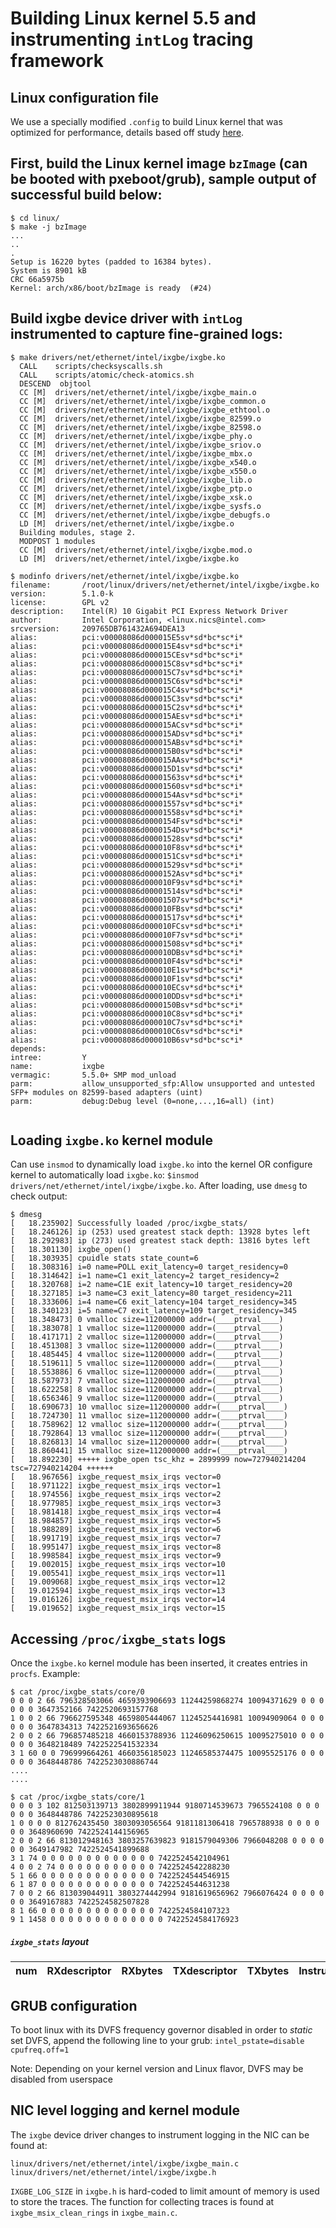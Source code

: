 # Building Linux kernel 5.5 and instrumenting `intLog` tracing framework

## Linux configuration file
We use a specially modified `.config` to build Linux kernel that was optimized for performance, details based off study [here](https://github.com/LinuxPerfStudy/LEBench).

## First, build the Linux kernel image `bzImage` (can be booted with pxeboot/grub), sample output of successful build below:
```
$ cd linux/ 
$ make -j bzImage
...
..
.
Setup is 16220 bytes (padded to 16384 bytes).
System is 8901 kB
CRC 66a5975b
Kernel: arch/x86/boot/bzImage is ready  (#24)
```

## Build ixgbe device driver with `intLog` instrumented to capture fine-grained logs:
```
$ make drivers/net/ethernet/intel/ixgbe/ixgbe.ko
  CALL    scripts/checksyscalls.sh
  CALL    scripts/atomic/check-atomics.sh
  DESCEND  objtool
  CC [M]  drivers/net/ethernet/intel/ixgbe/ixgbe_main.o
  CC [M]  drivers/net/ethernet/intel/ixgbe/ixgbe_common.o
  CC [M]  drivers/net/ethernet/intel/ixgbe/ixgbe_ethtool.o
  CC [M]  drivers/net/ethernet/intel/ixgbe/ixgbe_82599.o
  CC [M]  drivers/net/ethernet/intel/ixgbe/ixgbe_82598.o
  CC [M]  drivers/net/ethernet/intel/ixgbe/ixgbe_phy.o
  CC [M]  drivers/net/ethernet/intel/ixgbe/ixgbe_sriov.o
  CC [M]  drivers/net/ethernet/intel/ixgbe/ixgbe_mbx.o
  CC [M]  drivers/net/ethernet/intel/ixgbe/ixgbe_x540.o
  CC [M]  drivers/net/ethernet/intel/ixgbe/ixgbe_x550.o
  CC [M]  drivers/net/ethernet/intel/ixgbe/ixgbe_lib.o
  CC [M]  drivers/net/ethernet/intel/ixgbe/ixgbe_ptp.o
  CC [M]  drivers/net/ethernet/intel/ixgbe/ixgbe_xsk.o
  CC [M]  drivers/net/ethernet/intel/ixgbe/ixgbe_sysfs.o
  CC [M]  drivers/net/ethernet/intel/ixgbe/ixgbe_debugfs.o
  LD [M]  drivers/net/ethernet/intel/ixgbe/ixgbe.o
  Building modules, stage 2.
  MODPOST 1 modules
  CC [M]  drivers/net/ethernet/intel/ixgbe/ixgbe.mod.o
  LD [M]  drivers/net/ethernet/intel/ixgbe/ixgbe.ko

$ modinfo drivers/net/ethernet/intel/ixgbe/ixgbe.ko
filename:       /root/linux/drivers/net/ethernet/intel/ixgbe/ixgbe.ko
version:        5.1.0-k
license:        GPL v2
description:    Intel(R) 10 Gigabit PCI Express Network Driver
author:         Intel Corporation, <linux.nics@intel.com>
srcversion:     209765DB761432A694DEA13
alias:          pci:v00008086d000015E5sv*sd*bc*sc*i*
alias:          pci:v00008086d000015E4sv*sd*bc*sc*i*
alias:          pci:v00008086d000015CEsv*sd*bc*sc*i*
alias:          pci:v00008086d000015C8sv*sd*bc*sc*i*
alias:          pci:v00008086d000015C7sv*sd*bc*sc*i*
alias:          pci:v00008086d000015C6sv*sd*bc*sc*i*
alias:          pci:v00008086d000015C4sv*sd*bc*sc*i*
alias:          pci:v00008086d000015C3sv*sd*bc*sc*i*
alias:          pci:v00008086d000015C2sv*sd*bc*sc*i*
alias:          pci:v00008086d000015AEsv*sd*bc*sc*i*
alias:          pci:v00008086d000015ACsv*sd*bc*sc*i*
alias:          pci:v00008086d000015ADsv*sd*bc*sc*i*
alias:          pci:v00008086d000015ABsv*sd*bc*sc*i*
alias:          pci:v00008086d000015B0sv*sd*bc*sc*i*
alias:          pci:v00008086d000015AAsv*sd*bc*sc*i*
alias:          pci:v00008086d000015D1sv*sd*bc*sc*i*
alias:          pci:v00008086d00001563sv*sd*bc*sc*i*
alias:          pci:v00008086d00001560sv*sd*bc*sc*i*
alias:          pci:v00008086d0000154Asv*sd*bc*sc*i*
alias:          pci:v00008086d00001557sv*sd*bc*sc*i*
alias:          pci:v00008086d00001558sv*sd*bc*sc*i*
alias:          pci:v00008086d0000154Fsv*sd*bc*sc*i*
alias:          pci:v00008086d0000154Dsv*sd*bc*sc*i*
alias:          pci:v00008086d00001528sv*sd*bc*sc*i*
alias:          pci:v00008086d000010F8sv*sd*bc*sc*i*
alias:          pci:v00008086d0000151Csv*sd*bc*sc*i*
alias:          pci:v00008086d00001529sv*sd*bc*sc*i*
alias:          pci:v00008086d0000152Asv*sd*bc*sc*i*
alias:          pci:v00008086d000010F9sv*sd*bc*sc*i*
alias:          pci:v00008086d00001514sv*sd*bc*sc*i*
alias:          pci:v00008086d00001507sv*sd*bc*sc*i*
alias:          pci:v00008086d000010FBsv*sd*bc*sc*i*
alias:          pci:v00008086d00001517sv*sd*bc*sc*i*
alias:          pci:v00008086d000010FCsv*sd*bc*sc*i*
alias:          pci:v00008086d000010F7sv*sd*bc*sc*i*
alias:          pci:v00008086d00001508sv*sd*bc*sc*i*
alias:          pci:v00008086d000010DBsv*sd*bc*sc*i*
alias:          pci:v00008086d000010F4sv*sd*bc*sc*i*
alias:          pci:v00008086d000010E1sv*sd*bc*sc*i*
alias:          pci:v00008086d000010F1sv*sd*bc*sc*i*
alias:          pci:v00008086d000010ECsv*sd*bc*sc*i*
alias:          pci:v00008086d000010DDsv*sd*bc*sc*i*
alias:          pci:v00008086d0000150Bsv*sd*bc*sc*i*
alias:          pci:v00008086d000010C8sv*sd*bc*sc*i*
alias:          pci:v00008086d000010C7sv*sd*bc*sc*i*
alias:          pci:v00008086d000010C6sv*sd*bc*sc*i*
alias:          pci:v00008086d000010B6sv*sd*bc*sc*i*
depends:
intree:         Y
name:           ixgbe
vermagic:       5.5.0+ SMP mod_unload
parm:           allow_unsupported_sfp:Allow unsupported and untested SFP+ modules on 82599-based adapters (uint)
parm:           debug:Debug level (0=none,...,16=all) (int)


```

## Loading `ixgbe.ko` kernel module
Can use `insmod` to dynamically load `ixgbe.ko` into the kernel OR configure kernel to automatically load `ixgbe.ko`: `$insmod drivers/net/ethernet/intel/ixgbe/ixgbe.ko`. After loading, use `dmesg` to check output:

```
$ dmesg
[   18.235902] Successfully loaded /proc/ixgbe_stats/
[   18.246126] ip (253) used greatest stack depth: 13928 bytes left
[   18.292983] ip (273) used greatest stack depth: 13816 bytes left
[   18.301130] ixgbe_open()
[   18.303935] cpuidle stats state_count=6
[   18.308316] i=0 name=POLL exit_latency=0 target_residency=0
[   18.314642] i=1 name=C1 exit_latency=2 target_residency=2
[   18.320768] i=2 name=C1E exit_latency=10 target_residency=20
[   18.327185] i=3 name=C3 exit_latency=80 target_residency=211
[   18.333606] i=4 name=C6 exit_latency=104 target_residency=345
[   18.340123] i=5 name=C7 exit_latency=109 target_residency=345
[   18.348473] 0 vmalloc size=112000000 addr=(____ptrval____)
[   18.383078] 1 vmalloc size=112000000 addr=(____ptrval____)
[   18.417171] 2 vmalloc size=112000000 addr=(____ptrval____)
[   18.451308] 3 vmalloc size=112000000 addr=(____ptrval____)
[   18.485445] 4 vmalloc size=112000000 addr=(____ptrval____)
[   18.519611] 5 vmalloc size=112000000 addr=(____ptrval____)
[   18.553886] 6 vmalloc size=112000000 addr=(____ptrval____)
[   18.587973] 7 vmalloc size=112000000 addr=(____ptrval____)
[   18.622258] 8 vmalloc size=112000000 addr=(____ptrval____)
[   18.656346] 9 vmalloc size=112000000 addr=(____ptrval____)
[   18.690673] 10 vmalloc size=112000000 addr=(____ptrval____)
[   18.724730] 11 vmalloc size=112000000 addr=(____ptrval____)
[   18.758962] 12 vmalloc size=112000000 addr=(____ptrval____)
[   18.792864] 13 vmalloc size=112000000 addr=(____ptrval____)
[   18.826813] 14 vmalloc size=112000000 addr=(____ptrval____)
[   18.860441] 15 vmalloc size=112000000 addr=(____ptrval____)
[   18.892230] +++++ ixgbe_open tsc_khz = 2899999 now=727940214204 tsc=727940214204 ++++++
[   18.967656] ixgbe_request_msix_irqs vector=0
[   18.971122] ixgbe_request_msix_irqs vector=1
[   18.974556] ixgbe_request_msix_irqs vector=2
[   18.977985] ixgbe_request_msix_irqs vector=3
[   18.981418] ixgbe_request_msix_irqs vector=4
[   18.984857] ixgbe_request_msix_irqs vector=5
[   18.988289] ixgbe_request_msix_irqs vector=6
[   18.991719] ixgbe_request_msix_irqs vector=7
[   18.995147] ixgbe_request_msix_irqs vector=8
[   18.998584] ixgbe_request_msix_irqs vector=9
[   19.002015] ixgbe_request_msix_irqs vector=10
[   19.005541] ixgbe_request_msix_irqs vector=11
[   19.009068] ixgbe_request_msix_irqs vector=12
[   19.012594] ixgbe_request_msix_irqs vector=13
[   19.016126] ixgbe_request_msix_irqs vector=14
[   19.019652] ixgbe_request_msix_irqs vector=15
```

## Accessing `/proc/ixgbe_stats` logs
Once the `ixgbe.ko` kernel module has been inserted, it creates entries in `procfs`. Example:

```
$ cat /proc/ixgbe_stats/core/0
0 0 0 2 66 796328503066 4659393906693 11244259868274 10094371629 0 0 0 0 0 0 3647352166 7422520693157768
1 0 0 2 66 796627595348 4659805444067 11245254416981 10094909064 0 0 0 0 0 0 3647834313 7422521693656626
2 0 0 2 66 796857485218 4660153788936 11246096250615 10095275010 0 0 0 0 0 0 3648218489 7422522541532334
3 1 60 0 0 796999664261 4660356185023 11246585374475 10095525176 0 0 0 0 0 0 3648448786 7422523030886744
....
....

$ cat /proc/ixgbe_stats/core/1
0 0 0 3 102 812503139713 3802899911944 9180714539673 7965524108 0 0 0 0 0 0 3648448786 7422523030895618
1 0 0 0 0 812762435450 3803093056564 9181181306418 7965788938 0 0 0 0 0 0 3648960690 7422524144156965
2 0 0 2 66 813012948163 3803257639823 9181579049306 7966048208 0 0 0 0 0 0 3649147982 7422524541899688
3 1 74 0 0 0 0 0 0 0 0 0 0 0 0 0 7422524542104961
4 0 0 2 74 0 0 0 0 0 0 0 0 0 0 0 7422524542288230
5 1 66 0 0 0 0 0 0 0 0 0 0 0 0 0 7422524544546915
6 1 87 0 0 0 0 0 0 0 0 0 0 0 0 0 7422524544631238
7 0 0 2 66 813039044911 3803274442994 9181619656962 7966076424 0 0 0 0 0 0 3649167883 7422524582507828
8 1 66 0 0 0 0 0 0 0 0 0 0 0 0 0 7422524584107323
9 1 1458 0 0 0 0 0 0 0 0 0 0 0 0 0 7422524584176923
```
##### `ixgbe_stats` layout
**num**|RXdescriptor|RXbytes|TXdescriptor|TXbytes|Instructions|Cycles|Ref\_Cycles|LLC\_miss|c1|c1e|c3|c6|c7|Joules|RdtscTimestamp
:-----:|:-----:|:-----:|:-----:|:-----:|:-----:|:-----:|:-----:|:-----:|:-----:|:-----:|:-----:|:-----:|:-----:|:-----:|:-----:

## GRUB configuration
To boot linux with its DVFS frequency governor disabled in order to *static* set DVFS, append the following line to your grub: `intel_pstate=disable cpufreq.off=1`

Note: Depending on your kernel version and Linux flavor, DVFS may be disabled from userspace

## NIC level logging and kernel module
The `ixgbe` device driver changes to instrument logging in the NIC can be found at:
```
linux/drivers/net/ethernet/intel/ixgbe/ixgbe_main.c
linux/drivers/net/ethernet/intel/ixgbe/ixgbe.h
```

`IXGBE_LOG_SIZE` in `ixgbe.h` is hard-coded to limit amount of memory is used to store the traces. The function for collecting traces is found at `ixgbe_msix_clean_rings` in `ixgbe_main.c`.


